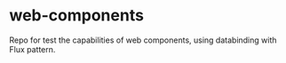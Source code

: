 # web-components
Repo for test the capabilities of web components, using databinding with Flux pattern.
